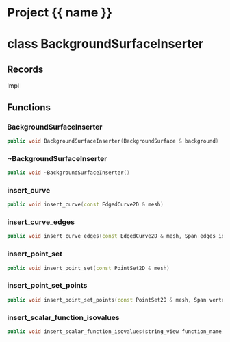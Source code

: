 <script setup>
import {useRoute} from 'vitepress'
const {path} = useRoute()
const tokens = path.split('/')
const words = tokens[2].split('-');
for (let i = 0; i < words.length; i++) {
    words[i] = words[i].charAt(0).toUpperCase() + words[i].slice(1);
    words[i] = words[i].replace('geode', 'Geode')
}
const name = words.join('-');
</script>
# Project {{ name }}

# class BackgroundSurfaceInserter


## Records

Impl



## Functions

### BackgroundSurfaceInserter

```cpp
public void BackgroundSurfaceInserter(BackgroundSurface & background)
```


### ~BackgroundSurfaceInserter

```cpp
public void ~BackgroundSurfaceInserter()
```


### insert_curve

```cpp
public void insert_curve(const EdgedCurve2D & mesh)
```


### insert_curve_edges

```cpp
public void insert_curve_edges(const EdgedCurve2D & mesh, Span edges_ids)
```


### insert_point_set

```cpp
public void insert_point_set(const PointSet2D & mesh)
```


### insert_point_set_points

```cpp
public void insert_point_set_points(const PointSet2D & mesh, Span vertex_ids)
```


### insert_scalar_function_isovalues

```cpp
public void insert_scalar_function_isovalues(string_view function_name, absl::Span<const double> isovalues)
```




